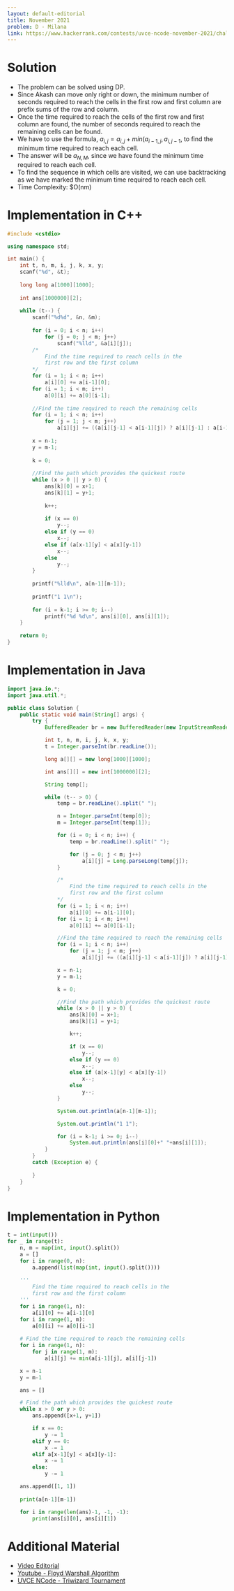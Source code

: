 ```yaml
---
layout: default-editorial
title: November 2021
problem: D - Milana
link: https://www.hackerrank.com/contests/uvce-ncode-november-2021/challenges/d-milana
---
```

# Solution

- The problem can be solved using DP.
- Since Akash can move only right or down, the minimum number of seconds required to reach the cells in the first row and first column are prefix sums of the row and column.
- Once the time required to reach the cells of the first row and first column are found, the number of seconds required to reach the remaining cells can be found.
- We have to use the formula, $a_{i, j} = a_{i, j}+min(a_{i-1, j}, a_{i, j-1}$, to find the minimum time required to reach each cell.
- The answer will be $a_{N, M}$, since we have found the minimum time required to reach each cell.
- To find the sequence in which cells are visited, we can use backtracking as we have marked the minimum time required to reach each cell.
- Time Complexity: $O(nm)

$$$$

# Implementation in C++

```cpp
#include <cstdio>

using namespace std;

int main() {
    int t, n, m, i, j, k, x, y;
    scanf("%d", &t);
    
    long long a[1000][1000];
    
    int ans[1000000][2];
    
    while (t--) {
        scanf("%d%d", &n, &m);
        
        for (i = 0; i < n; i++)
            for (j = 0; j < m; j++)
                scanf("%lld", &a[i][j]);
        /*
            Find the time required to reach cells in the
            first row and the first column
        */
        for (i = 1; i < n; i++)
            a[i][0] += a[i-1][0];
        for (i = 1; i < m; i++)
            a[0][i] += a[0][i-1];
        
        //Find the time required to reach the remaining cells
        for (i = 1; i < n; i++)
            for (j = 1; j < m; j++)
                a[i][j] += ((a[i][j-1] < a[i-1][j]) ? a[i][j-1] : a[i-1][j]);
        
        x = n-1;
        y = m-1;
        
        k = 0;
        
        //Find the path which provides the quickest route
        while (x > 0 || y > 0) {
            ans[k][0] = x+1;
            ans[k][1] = y+1;
            
            k++;
            
            if (x == 0)
                y--;
            else if (y == 0)
                x--;
            else if (a[x-1][y] < a[x][y-1])
                x--;
            else
                y--;
        }
        
        printf("%lld\n", a[n-1][m-1]);
        
        printf("1 1\n");
        
        for (i = k-1; i >= 0; i--)
            printf("%d %d\n", ans[i][0], ans[i][1]);
    }
    
    return 0;
}
```

$$$$

# Implementation in Java

```java
import java.io.*;
import java.util.*;

public class Solution {
    public static void main(String[] args) {
        try {
            BufferedReader br = new BufferedReader(new InputStreamReader(System.in));

            int t, n, m, i, j, k, x, y;
            t = Integer.parseInt(br.readLine());

            long a[][] = new long[1000][1000];

            int ans[][] = new int[1000000][2];

            String temp[];

            while (t-- > 0) {
                temp = br.readLine().split(" ");

                n = Integer.parseInt(temp[0]);
                m = Integer.parseInt(temp[1]);

                for (i = 0; i < n; i++) {
                    temp = br.readLine().split(" ");

                    for (j = 0; j < m; j++)
                        a[i][j] = Long.parseLong(temp[j]);
                }

                /*
                    Find the time required to reach cells in the
                    first row and the first column
                */
                for (i = 1; i < n; i++)
                    a[i][0] += a[i-1][0];
                for (i = 1; i < m; i++)
                    a[0][i] += a[0][i-1];

                //Find the time required to reach the remaining cells
                for (i = 1; i < n; i++)
                    for (j = 1; j < m; j++)
                        a[i][j] += ((a[i][j-1] < a[i-1][j]) ? a[i][j-1] : a[i-1][j]);

                x = n-1;
                y = m-1;

                k = 0;

                //Find the path which provides the quickest route
                while (x > 0 || y > 0) {
                    ans[k][0] = x+1;
                    ans[k][1] = y+1;

                    k++;

                    if (x == 0)
                        y--;
                    else if (y == 0)
                        x--;
                    else if (a[x-1][y] < a[x][y-1])
                        x--;
                    else
                        y--;
                }

                System.out.println(a[n-1][m-1]);

                System.out.println("1 1");

                for (i = k-1; i >= 0; i--)
                    System.out.println(ans[i][0]+" "+ans[i][1]);
            }
        }
        catch (Exception e) {
            
        }
    }
}
```

$$$$

# Implementation in Python

```python
t = int(input())
for _ in range(t):
    n, m = map(int, input().split())
    a = []
    for i in range(0, n):
        a.append(list(map(int, input().split())))
        
    '''
        Find the time required to reach cells in the
        first row and the first column
    '''
    for i in range(1, n):
        a[i][0] += a[i-1][0]
    for i in range(1, m):
        a[0][i] += a[0][i-1]
        
    # Find the time required to reach the remaining cells
    for i in range(1, n):
        for j in range(1, m):
            a[i][j] += min(a[i-1][j], a[i][j-1])

    x = n-1
    y = m-1

    ans = []

    # Find the path which provides the quickest route
    while x > 0 or y > 0:
        ans.append([x+1, y+1])

        if x == 0:
            y -= 1
        elif y == 0:
            x -= 1
        elif a[x-1][y] < a[x][y-1]:
            x -= 1
        else:
            y -= 1

    ans.append([1, 1])
    
    print(a[n-1][m-1])

    for i in range(len(ans)-1, -1, -1):
        print(ans[i][0], ans[i][1])
```

$$$$

# Additional Material

- [Video Editorial](https://www.youtube.com/watch?v=sCGkeyajwz4)
- [Youtube - Floyd Warshall Algorithm](https://www.youtube.com/watch?v=oNI0rf2P9gE)
- [UVCE NCode - Triwizard Tournament](https://www.hackerrank.com/contests/uvce-ncode-april-2020/challenges/triwizard-tournament-1)

